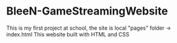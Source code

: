 # BleeN-GameStreamingWebsite
This is my first project at school, the site is local
"pages" folder -> index.html 
This website built with HTML and CSS
